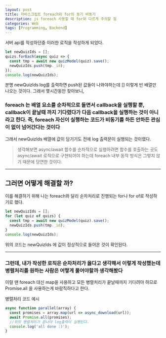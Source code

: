 ```yaml
---
layout: post
title: 자바스크립트 foreach와 for의 동기 비동기
description: js foreach 사용할 때 for와 다르게 주의할 점
categories: Web
tags: [Programming, Backend]
---
```


서버 api를 작성하던중 이러한 로직을 작성하게 되었다.

```js
let newQuizIds = [];
quizs.forEach(async quiz => {
  const tmp = await new quizModel(quiz).save();
  newQuizIds.push(tmp._id);
});
console.log(newQuizIds);
```

분명 newQuizIds log를 출력하면 push된 값들이 나와야하는데 [] 이렇게 빈 배열만 나오는 것이다. 그래서 몇시간동안 찾아보니,

### foreach 는 배열 요소를 순차적으로 돌면서 callback을 실행할 뿐, callback이 끝날때 까지 기다렸다가 다음 callback을 실행하는 것이 아니라고 한다. 즉, foreach 자신이 실행하는 코드가 비동기를 하든 안하든 관심이 없이 넘어간다는 것이다

그래서 newQuizIds 배열에 값이 담기기도 전에 log 출력문이 실행되는 것이였다.

> 생각해보면 async/await 함수를 순차적으로 실행하려면 함수를 호출하는 곳도 async/await 로직으로 구현되어야 하는데 foreach 내부 동작 방식은 그렇지 않기 때문에 당연한 것이다.

---

## 그러면 어떻게 해결할 까?

이를 해결하기 위해 나는 foreach와 달리 순차처리로 진행되는 for나 for of로 작성하기로 했다.

```js
let newQuizIds = [];
for (let quiz of quizs) {
  const tmp = await new quizModel(quiz).save();
  newQuizIds.push(tmp._id);
}
console.log(newQuizIds);
```

위의 코드는 newQuizIds 에 값이 정상적으로 들어온 것이 확인된다.

---

### 그런데, 내가 작성한 로직은 순차처리가 옳다고 생각해서 이렇게 작성했는데 병렬처리를 원하는 사람은 어떻게 풀어야할까 생각해봤다

이럴 땐 foreach 대신 map을 사용하고 모든 병렬처리가 끝날때까지 기다려야 하므로 Promise.all 을 사용하는게 바람직하다고 한다.

병렬처리 코드 예시

```js
async function parallel(array) {
  const promises = array.map(url => async_download(url));
  await Promise.all(promises);
  //위의 병렬처리가 끝나야 log출력이 실행된다.
  console.log('all done :)');
}
```
